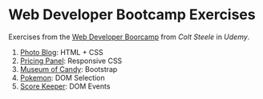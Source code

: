 # Web Developer Bootcamp Exercises
Exercises from the [Web Developer Boorcamp](https://www.udemy.com/course/the-web-developer-bootcamp/) from _Colt Steele_ in _Udemy_.
1. [Photo Blog](PhotoSite): HTML + CSS
2. [Pricing Panel](PriceTable): Responsive CSS
3. [Museum of Candy](MuseumOfCandy): Bootstrap
4. [Pokemon](Pokemon): DOM Selection
5. [Score Keeper](ScoreKeeper): DOM Events
